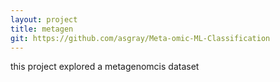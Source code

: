 ```yaml
---
layout: project
title: metagen
git: https://github.com/asgray/Meta-omic-ML-Classification
---
```


this project explored a metagenomcis dataset
